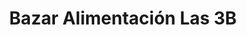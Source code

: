 ---
title: "Bazar Alimentación Las 3B"
url: /san-fulgencio/bazar-alimentacion-las-3b/
shop: Kramladen
---